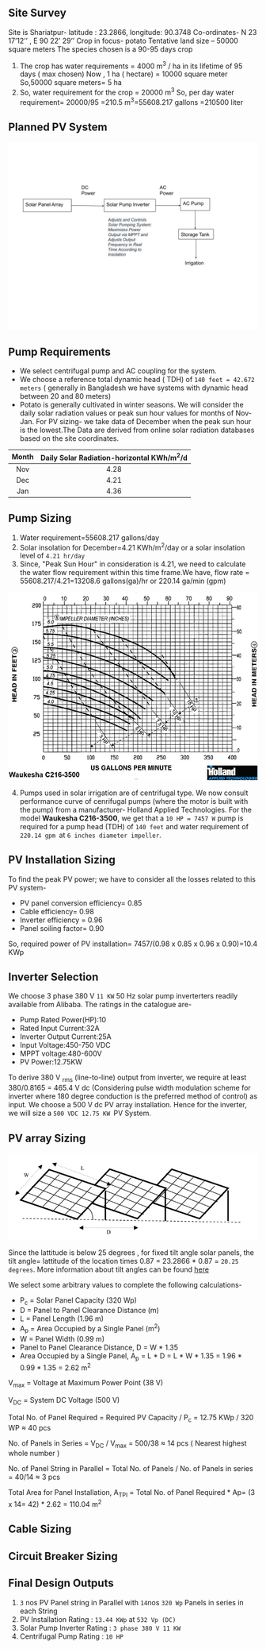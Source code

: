 ## Site Survey
Site is Shariatpur- latitude : 23.2866, longitude: 90.3748 Co-ordinates- N 23 17’12’’ , E 90 22’ 29’’
Crop in focus- potato
Tentative land size – 50000 square meters
The species chosen is  a 90-95 days crop
1. The crop has water requirements = 4000 m<sup>3</sup> / ha in its lifetime of 95 days ( max chosen)
Now , 1 ha ( hectare) = 10000 square meter
So,50000 square meters= 5 ha
2. So, water requirement for the crop = 20000  m<sup>3</sup>
So, per day water requirement= 20000/95 =210.5  m<sup>3</sup>=55608.217 gallons =210500 liter

## Planned PV System

![PV Irrigation Scheme](Drawing1.svg?sanitize=true "PV Irrigation Scheme")

## Pump Requirements
- We select  centrifugal pump and AC coupling for the system.
- We choose a reference total dynamic head ( TDH) of `140 feet = 42.672 meters` ( generally in Bangladesh we have systems with dynamic head between 20 and 80 meters) 
- Potato is generally cultivated in winter seasons. We will consider the daily solar radiation values or peak sun hour values for months of Nov-Jan. For PV sizing- we take data of December when the peak sun hour is the lowest.The Data are derived from online solar radiation databases based on the site coordinates.

| Month 	| Daily Solar Radiation-horizontal KWh/m<sup>2</sup>/d  	|
|:-----:	|:-------------------------------------------:	|
|  Nov  	|                     4.28                    	|
|  Dec  	|                     4.21                    	|
|  Jan  	|                     4.36                    	|

## Pump Sizing
1. Water requirement=55608.217 gallons/day
2. Solar insolation for December=4.21 KWh/m<sup>2</sup>/day or a solar insolation level of `4.21 hr/day`
3. Since, "Peak Sun Hour" in consideration is 4.21, we need to calculate the water flow requirement within this time frame.We have, flow rate = 55608.217/4.21=13208.6 gallons(ga)/hr or 220.14 ga/min (gpm)

![Pump Performance Curve](holland.png "Pump Performance Curve")


4. Pumps used in solar irrigation are of centrifugal type. We now consult performance curve of cenrifugal pumps (where the motor is built with the pump) from a manufacturer- Holland Applied Technologies. For the model **Waukesha C216-3500**, we get that a `10 HP = 7457 W` pump is required for a pump head (TDH) of `140 feet` and water requirement of `220.14 gpm `at `6 inches diameter impeller`.

## PV Installation Sizing

To find the peak PV power; we have to consider all the losses related to this PV system-
- PV panel conversion efficiency= 0.85
- Cable efficiency= 0.98
- Inverter efficiency = 0.96
- Panel soiling factor= 0.90

So, required power of PV installation= 7457/(0.98 x 0.85 x 0.96 x 0.90)=10.4 KWp

## Inverter Selection 

We choose 3 phase 380 V `11 KW` 50 Hz solar pump inverterters readily available from Alibaba. The ratings in the catalogue are-
- Pump Rated Power(HP):10
- Rated Input Current:32A
- Inverter Output Current:25A
- Input Voltage:450-750 VDC
- MPPT voltage:480-600V
- PV Power:12.75KW

To derive 380 V <sub>rms</sub> (line-to-line) output from inverter, we require at least 380/0.8165 = 465.4 V dc (Considering pulse width modulation scheme for inverter where 180 degree conduction is the preferred method of control) as input. We choose a 500 V dc PV array installation. Hence for the inverter, we will size a `500 VDC 12.75 KW `PV System.



## PV array Sizing
![Panel Sizing](panel.PNG "Panel Sizing")

Since the lattitude is below 25 degrees , for fixed tilt angle solar panels, the tilt angle= lattitude of the location times 0.87 =  23.2866 * 0.87 = `20.25 degrees`. More information about tilt angles can be found [here](https://www.solarpaneltilt.com/)

We select some arbitrary values to complete the following calculations-

- P<sub>c</sub> = Solar Panel Capacity (320 Wp) 
- D = Panel to Panel Clearance Distance (m)
- L = Panel Length (1.96 m) 
- A<sub>p</sub> = Area Occupied by a Single Panel (m<sup>2</sup>)
- W = Panel Width (0.99 m)
- Panel to Panel Clearance Distance, D = W * 1.35
- Area Occupied by a Single Panel, A<sub>p</sub> = L * D = L * W * 1.35 = 1.96 * 0.99 * 1.35 = 2.62 m<sup>2</sup>

V<sub>max</sub> = Voltage at Maximum Power Point (38 V)

V<sub>DC</sub> = System DC Voltage (500 V)

Total No. of Panel Required = Required PV Capacity / P<sub>c</sub> = 12.75 KWp / 320 WP ≈ 40 pcs

No. of Panels in Series = V<sub>DC</sub> / V<sub>max</sub>  = 500/38 ≈ 14 pcs ( Nearest highest whole number )

No. of Panel String in Parallel = Total No. of Panels / No. of Panels in series = 40/14 ≈ 3 pcs

Total Area for Panel Installation, A<sub>TPI</sub> = Total No. of Panel Required * Ap= (3 x 14= 42) * 2.62 = 110.04 m<sup>2</sup>

## Cable Sizing
## Circuit Breaker Sizing


## Final Design Outputs
1. `3` nos PV Panel string in Parallel with `14`nos `320 Wp` Panels in series in each String
2. PV Installation Rating : `13.44 KWp` at `532 Vp (DC)`
3. Solar Pump Inverter Rating : `3 phase 380 V 11 KW`
4. Centrifugal Pump Rating : `10 HP`



